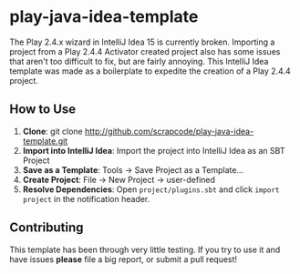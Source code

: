 play-java-idea-template
=======================

The Play 2.4.x wizard in IntelliJ Idea 15 is currently broken. Importing a project from a Play 2.4.4 Activator created 
project also has some issues that aren't too difficult to fix, but are fairly annoying. This IntelliJ Idea template was 
made as a boilerplate to expedite the creation of a Play 2.4.4 project.

How to Use
----------
1. **Clone**: git clone http://github.com/scrapcode/play-java-idea-template.git
2. **Import into IntelliJ Idea**: Import the project into IntelliJ Idea as an SBT Project
3. **Save as a Template**: Tools -> Save Project as a Template...
4. **Create Project**: File -> New Project -> user-defined
5. **Resolve Dependencies**: Open `project/plugins.sbt` and click `import project` in the notification header.

Contributing
------------
This template has been through very little testing. If you try to use it and have issues **please** file a big report, 
or submit a pull request!
